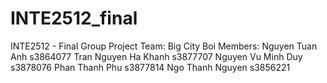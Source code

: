 # INTE2512_final
INTE2512 - Final Group Project
Team: Big City Boi
Members:
Nguyen Tuan Anh s3864077
Tran Nguyen Ha Khanh s3877707
Nguyen Vu Minh Duy s3878076
Phan Thanh Phu s3877814
Ngo Thanh Nguyen s3856221
